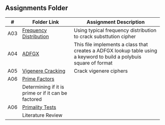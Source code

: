 ##  Assignments Folder

|   #   | Folder Link | Assignment Description |
| :---: | ----------- | ---------------------- |
|   A03    |    <a href="https://github.com/semeionj/4663-Cryptography-SemeionStafford/tree/master/Assignments/A03 ">Frequency Distribution</a>        |         Using typical frequency distribution to crack substtution cipher               |
|   A04    |    <a href="https://github.com/semeionj/4663-Cryptography-SemeionStafford/tree/master/Assignments/A04 ">ADFGX</a>        |         This file implements a class that creates a ADFGX lookup table using a keyword to build a polybuis square of format               |
|   A05    |    <a href="https://github.com/semeionj/4663-Cryptography-SemeionStafford/tree/master/Assignments/A05 ">Vigenere Cracking</a>        |         Crack vigenere ciphers               |
|   A06    |    <a href="https://github.com/semeionj/4663-Cryptography-SemeionStafford/tree/master/Assignments/A06 ">Prime Factors
</a>        |         Determining if it is prime or if it can be factored               |
|   A06    |    <a href="https://github.com/semeionj/4663-Cryptography-SemeionStafford/tree/master/Assignments/A07 ">Primality Tests
</a>        |         Literature Review               |
